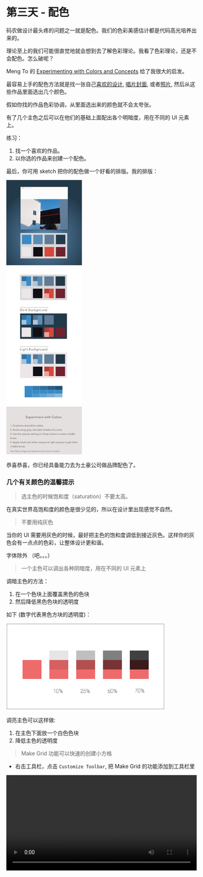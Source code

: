 # 第三天 - 配色

码农做设计最头疼的问题之一就是配色。我们的色彩美感估计都是代码高光培养出来的。

理论至上的我们可能很直觉地就会想到去了解色彩理论。我看了色彩理论，还是不会配色。怎么破呢？

Meng To 的 [Experimenting with Colors and Concepts](http://blog.mengto.com/experimenting-colors-concepts/) 给了我很大的启发。

最容易上手的配色方法就是找一张自己[喜欢的设计](https://dribbble.com/colors/66cccc), [唱片封面](https://www.google.com/search?q=album+art&es_sm=91&source=lnms&tbm=isch&sa=X&ei=NaKmVM7FIZXZoATE9oDQDg&ved=0CAgQ_AUoAQ&biw=1312&bih=863), 或者[照片](https://500px.com/), 然后从这些作品里面选出几个颜色。

假如你找的作品色彩协调，从里面选出来的颜色就不会太夸张。

有了几个主色之后可以在他们的基础上面配出各个明暗度，用在不同的 UI 元素上。

练习：

1. 找一个喜欢的作品。
2. 以你选的作品来创建一个配色。

最后，你可用 sketch 把你的配色做一个好看的排版。我的排版：

![](palette.jpeg)

恭喜恭喜，你已经具备能力去为土豪公司做品牌配色了。

### 几个有关颜色的温馨提示

> 选主色的时候饱和度（saturation）不要太高。

在真实世界高饱和度的颜色是很少见的，所以在设计里出现感觉不自然。

> 不要用纯灰色

当你的 UI 需要用灰色的时候，最好把主色的饱和度调低到接近灰色。这样你的灰色会有一点点的色彩，让整体设计更和谐。

字体除外 （吧。。。）

> 一个主色可以调出各种阴暗度，用在不同的 UI 元素上

调暗主色的方法：

1. 在一个色块上面覆盖黑色的色块
2. 然后降低黑色色块的透明度

如下 (数字代表黑色方块的透明度)：

![](transparent-overlay-for-shades.png)

调亮主色可以这样做:

1. 在主色下面放一个白色色块
2. 降低主色的透明度

> Make Grid 功能可以快速的创建小方格

+ 右击工具栏，点击 `Customize Toolbar`, 把 Make Grid 的功能添加到工具栏里

<video src="make-grid.mp4" controls=true width="100%"></video>
